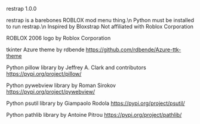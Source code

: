 restrap 1.0.0

restrap is a barebones ROBLOX mod menu thing.\n
Python must be installed to run restrap.\n 
Inspired by Bloxstrap 
Not affiliated with Roblox Corporation 

ROBLOX 2006 logo by Roblox Corporation

tkinter Azure theme by rdbende
https://github.com/rdbende/Azure-ttk-theme

Python pillow library by Jeffrey A. Clark and contributors
https://pypi.org/project/pillow/

Python pywebview library by Roman Sirokov
https://pypi.org/project/pywebview/

Python psutil library by Giampaolo Rodola
https://pypi.org/project/psutil/

Python pathlib library by Antoine Pitrou
https://pypi.org/project/pathlib/
